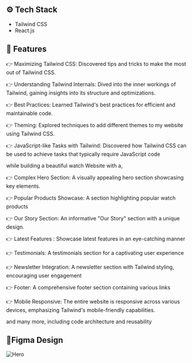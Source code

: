 ⚙️ Tech Stack
-----------------------------------------------------------------------------------------------------------------------------------------------------------------------------
- Tailwind CSS
- React.js


🔋 Features
------------------------------------------------------------------------------------------------------------------------------------------------------------------------------
👉 Maximizing Tailwind CSS: Discovered tips and tricks to make the most out of Tailwind CSS.

👉 Understanding Tailwind Internals: Dived into the inner workings of Tailwind, gaining insights into its structure and optimizations.

👉 Best Practices: Learned Tailwind's best practices for efficient and maintainable code.

👉 Theming: Explored techniques to add different themes to my website using Tailwind CSS.

👉 JavaScript-like Tasks with Tailwind: Discovered how Tailwind CSS can be used to achieve tasks that typically require JavaScript code

while building a beautiful watch Website with a,

👉 Complex Hero Section: A visually appealing hero section showcasing key elements.

👉 Popular Products Showcase: A section highlighting popular watch products

👉 Our Story Section: An informative "Our Story" section with a unique design.

👉 Latest Features : Showcase latest features in an eye-catching manner

👉 Testimonials: A testimonials section for a captivating user experience

👉 Newsletter Integration: A newsletter section with Tailwind styling, encouraging user engagement

👉 Footer: A comprehensive footer section containing various links

👉 Mobile Responsive: The entire website is responsive across various devices, emphasizing Tailwind's mobile-friendly capabilities.

and many more, including code architecture and reusability


🚀Figma Design
------------------------------------------------------------------------------------------------------------------------------------------------------------------------------

![Hero](https://github.com/Thati05/watch_landing_page/assets/151874357/aefdaa69-8e48-4617-98f7-1c7786d79e12)
